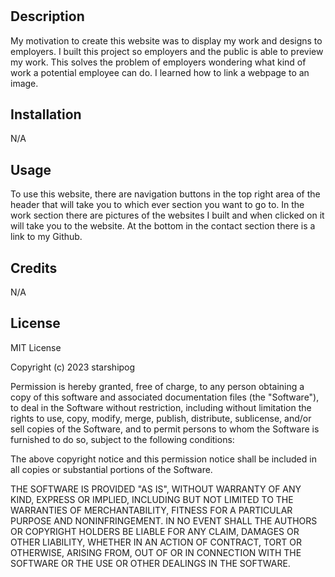 # <My-Creative-Portfolio>

## Description

My motivation to create this website was to display my work and designs to employers.
I built this project so employers and the public is able to preview my work.
This solves the problem of employers wondering what kind of work a potential employee can do.
I learned how to link a webpage to an image.

## Installation

N/A

## Usage

To use this website, there are navigation buttons in the top right area of the header that will take you to which ever section you want to go to. In the work section there are pictures of the websites I built and when clicked on it will take you to the website. At the bottom in the contact section there is a link to my Github.

## Credits

N/A

## License

MIT License

Copyright (c) 2023 starshipog

Permission is hereby granted, free of charge, to any person obtaining a copy
of this software and associated documentation files (the "Software"), to deal
in the Software without restriction, including without limitation the rights
to use, copy, modify, merge, publish, distribute, sublicense, and/or sell
copies of the Software, and to permit persons to whom the Software is
furnished to do so, subject to the following conditions:

The above copyright notice and this permission notice shall be included in all
copies or substantial portions of the Software.

THE SOFTWARE IS PROVIDED "AS IS", WITHOUT WARRANTY OF ANY KIND, EXPRESS OR
IMPLIED, INCLUDING BUT NOT LIMITED TO THE WARRANTIES OF MERCHANTABILITY,
FITNESS FOR A PARTICULAR PURPOSE AND NONINFRINGEMENT. IN NO EVENT SHALL THE
AUTHORS OR COPYRIGHT HOLDERS BE LIABLE FOR ANY CLAIM, DAMAGES OR OTHER
LIABILITY, WHETHER IN AN ACTION OF CONTRACT, TORT OR OTHERWISE, ARISING FROM,
OUT OF OR IN CONNECTION WITH THE SOFTWARE OR THE USE OR OTHER DEALINGS IN THE
SOFTWARE.